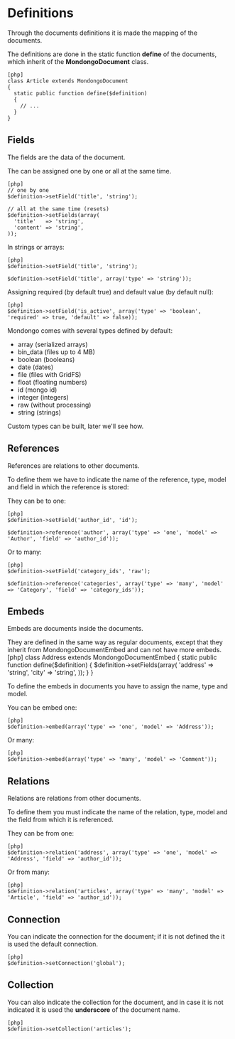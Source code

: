 Definitions
============

Through the documents definitions it is made the mapping of the documents.

The definitions are done in the static function **define** of the documents, which inherit of the **MondongoDocument** class.

    [php]
    class Article extends MondongoDocument
    {
      static public function define($definition)
      {
        // ...
      }
    }

Fields
------

The fields are the data of the document.

The can be assigned one by one or all at the same time.

    [php]
    // one by one
    $definition->setField('title', 'string');

    // all at the same time (resets)
    $definition->setFields(array(
      'title'   => 'string',
      'content' => 'string',
    ));

In strings or arrays:

    [php]
    $definition->setField('title', 'string');

    $definition->setField('title', array('type' => 'string'));

Assigning required (by default true) and default value (by default null):

    [php]
    $definition->setField('is_active', array('type' => 'boolean', 'required' => true, 'default' => false));

Mondongo comes with several types defined by default:

  * array (serialized arrays)
  * bin_data (files up to 4 MB)
  * boolean (booleans)
  * date (dates)
  * file (files with GridFS)
  * float (floating numbers)
  * id (mongo id)
  * integer (integers)
  * raw (without processing)
  * string (strings)

Custom types can be built, later we'll see how.

References
-----------

References are relations to other documents.

To define them we have to indicate the name of the reference, type, model and field in which the reference is stored:

They can be to one:

    [php]
    $definition->setField('author_id', 'id');

    $definition->reference('author', array('type' => 'one', 'model' => 'Author', 'field' => 'author_id'));

Or to many:

    [php]
    $definition->setField('category_ids', 'raw');

    $definition->reference('categories', array('type' => 'many', 'model' => 'Category', 'field' => 'category_ids'));

Embeds
---------

Embeds are documents inside the documents.

They are defined in the same way as regular documents, except that they inherit from MondongoDocumentEmbed and can not have more embeds.
    [php]
    class Address extends MondongoDocumentEmbed
    {
      static public function define($definition)
      {
        $definition->setFields(array(
          'address' => 'string',
          'city'    => 'string',
        ));
      }
    }

To define the embeds in documents you have to assign the name, type and model.

You can be embed one:

    [php]
    $definition->embed(array('type' => 'one', 'model' => 'Address'));

Or many:

    [php]
    $definition->embed(array('type' => 'many', 'model' => 'Comment'));

Relations
----------

Relations are relations from other documents.

To define them you must indicate the name of the relation, type, model and the field from which it is referenced.

They can be from one:

    [php]
    $definition->relation('address', array('type' => 'one', 'model' => 'Address', 'field' => 'author_id'));

Or from many:

    [php]
    $definition->relation('articles', array('type' => 'many', 'model' => 'Article', 'field' => 'author_id'));

Connection
--------

You can indicate the connection for the document; if it is not defined the it is used the default connection.

    [php]
    $definition->setConnection('global');

Collection
---------

You can also indicate the collection for the document, and in case it is not indicated it is used the **underscore** of the document name.

    [php]
    $definition->setCollection('articles');
